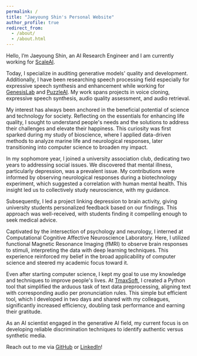 ```yaml
---
permalink: /
title: "Jaeyoung Shin's Personal Website"
author_profile: true
redirect_from: 
  - /about/
  - /about.html
---
```


<!-- Jaeyoung Shin's Personal Website -->
Hello, I’m Jaeyoung Shin, an AI Research Engineer and I am currently working for [ScaleAI](https://scale.com/).

Today, I specialize in auditing generative models' quality and development. Additionally, I have been researching speech processing field especially for expressive speech synthesis and enhancement while working for [GenesisLab](https://home.genesislab.ai/) and [PuzzleAI](https://puzzle-ai.com/). My work spans projects in voice cloning, expressive speech synthesis, audio quality assessment, and audio retrieval.

My interest has always been anchored in the beneficial potential of science and technology for society. Reflecting on the essentials for enhancing life quality, I sought to understand people's needs and the solutions to address their challenges and elevate their happiness. This curiosity was first sparked during my study of bioscience, where I applied data-driven methods to analyze marine life and neurological responses, later transitioning into computer science to broaden my impact.

In my sophomore year, I joined a university association club, dedicating two years to addressing social issues. We discovered that mental illness, particularly depression, was a prevalent issue. My contributions were informed by observing neurological responses during a biotechnology experiment, which suggested a correlation with human mental health. This insight led us to collectively study neuroscience, with my guidance.

Subsequently, I led a project linking depression to brain activity, giving university students personalized feedback based on our findings. This approach was well-received, with students finding it compelling enough to seek medical advice.

Captivated by the intersection of psychology and neurology, I interned at Computational Cognitive Affective Neuroscience Laboratory. Here, I utilized functional Magnetic Resonance Imaging (fMRI) to observe brain responses to stimuli, interpreting the data with deep learning techniques. This experience reinforced my belief in the broad applicability of computer science and steered my academic focus toward it.

Even after starting computer science, I kept my goal to use my knowledge and techniques to improve people's lives. At [TmaxSoft](https://www.tmaxsoft.com/en/introduction/overview), I created a Python tool that simplified the arduous task of text data preprocessing, aligning text with corresponding audio per pronunciation rules. This simple but efficient tool, which I developed in two days and shared with my colleagues, significantly increased efficiency, doubling task performance and earning their gratitude.

As an AI scientist engaged in the generative AI field, my current focus is on developing reliable discrimination techniques to identify authentic versus synthetic media.

Reach out to me via [GitHub](https://github.com/jyshin0926) or [LinkedIn](https://www.linkedin.com/in/jaeyoungshin23/)!

